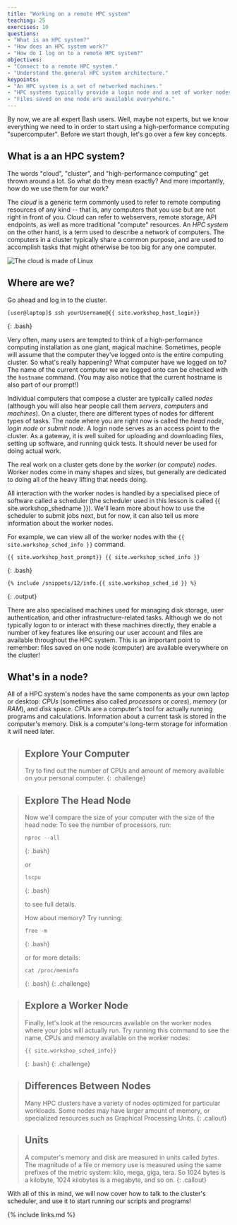 ```yaml
---
title: "Working on a remote HPC system"
teaching: 25
exercises: 10
questions:
- "What is an HPC system?"
- "How does an HPC system work?"
- "How do I log on to a remote HPC system?"
objectives:
- "Connect to a remote HPC system."
- "Understand the general HPC system architecture."
keypoints:
- "An HPC system is a set of networked machines."
- "HPC systems typically provide a login node and a set of worker nodes."
- "Files saved on one node are available everywhere."
---
```


By now, we are all expert Bash users. Well, maybe not experts, but we know everything we need to in
order to start using a high-performance computing "supercomputer". Before we start though, let's go
over a few key concepts.

## What is a an HPC system?

The words "cloud", "cluster", and "high-performance computing" get thrown around a lot. So what do
they mean exactly? And more importantly, how do we use them for our work?

The *cloud* is a generic term commonly used to refer to remote computing resources of any kind --
that is, any computers that you use but are not right in front of you. Cloud can refer to
webservers, remote storage, API endpoints, as well as more traditional "compute" resources. An
*HPC system* on the other hand, is a term used to describe a network of computers. The computers in a
cluster typically share a common purpose, and are used to accomplish tasks that might otherwise be
too big for any one computer.

![The cloud is made of Linux](../fig/linux-cloud.jpg)

## Where are we?

Go ahead and log in to the cluster.
```
[user@laptop]$ ssh yourUsername@{{ site.workshop_host_login}}
```
{: .bash}


Very often, many users are tempted to think of a high-performance computing installation as one
giant, magical machine. Sometimes, people will assume that the computer they've logged onto is the
entire computing cluster. So what's really happening? What computer have we logged on to? The name
of the current computer we are logged onto can be checked with the `hostname` command. (You may also
notice that the current hostname is also part of our prompt!)

Individual computers that compose a cluster are typically called *nodes* (although you will also
hear people call them *servers*, *computers* and *machines*). On a cluster, there are different
types of nodes for different types of tasks. The node where you are right now is called the *head
node*, *login node* or *submit node*. A login node serves as an access point to the cluster. As a
gateway, it is well suited for uploading and downloading files, setting up software, and running
quick tests. It should never be used for doing actual work.

The real work on a cluster gets done by the *worker* (or *compute*) *nodes*. Worker nodes come in
many shapes and sizes, but generally are dedicated to doing all of the heavy lifting that needs
doing.

All interaction with the worker nodes is handled by a specialised piece of software called a
scheduler (the scheduler used in this lesson is called {{ site.workshop_shedname }}). We'll learn more about how to use the
scheduler to submit jobs next, but for now, it can also tell us more information about the worker
nodes.

For example, we can view all of the worker nodes with the `{{ site.workshop_sched_info }}` command.

```
{{ site.workshop_host_prompt}} {{ site.workshop_sched_info }}
```
{: .bash}
```
{% include /snippets/12/info.{{ site.workshop_sched_id }} %}
```
{: .output}

There are also specialised machines used for managing disk storage, user authentication, and other
infrastructure-related tasks. Although we do not typically logon to or interact with these machines
directly, they enable a number of key features like ensuring our user account and files are
available throughout the HPC system. This is an important point to remember: files saved on one node
(computer) are available everywhere on the cluster!

## What's in a node? 

All of a HPC system's nodes have the same components as your own laptop or desktop: *CPUs* (sometimes
also called *processors* or *cores*), *memory* (or *RAM*), and *disk* space. CPUs are a computer's
tool for actually running programs and calculations. Information about a current task is stored in
the computer's memory. Disk is a computer's long-term storage for information it will need later.

> ## Explore Your Computer
>
> Try to find out the number of CPUs and amount of memory available on your personal computer.
{: .challenge}

> ## Explore The Head Node
>
> Now we'll compare the size of your computer with the size of the head node: To see the number of
> processors, run:
>
> ```
> nproc --all
> ```
> {: .bash}
>
> or
>
> ```
> lscpu
> ```
> {: .bash}
>
> to see full details.
> 
> How about memory? Try running: 
>
> ```
> free -m
> ```
> {: .bash}
>
> or for more details: 
>
> ```
> cat /proc/meminfo
> ```
> {: .bash}
{: .challenge}

> ## Explore a Worker Node
> 
> Finally, let's look at the resources available on the worker nodes where your jobs will actually
> run. Try running this command to see the name, CPUs and memory available on the worker nodes:
>
> ```
> {{ site.workshop_sched_info}}
> ```
> {: .bash}
{: .challenge}

> ## Differences Between Nodes
> Many HPC clusters have a variety of nodes optimized for particular workloads. Some nodes may have larger amount of memory, or specialized resources such as Graphical Processing Units.
{: .callout}

> ## Units
> 
> A computer's memory and disk are measured in units called *bytes*. The magnitude of a file or
> memory use is measured using the same prefixes of the metric system: kilo, mega, giga, tera. So
> 1024 bytes is a kilobyte, 1024 kilobytes is a megabyte, and so on.
{: .callout}

With all of this in mind, we will now cover how to talk to the cluster's scheduler, and use it to
start running our scripts and programs!

{% include links.md %}
